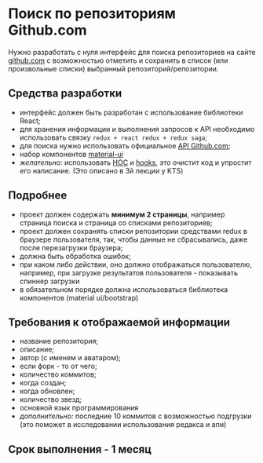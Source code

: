 Поиск по репозиториям Github.com
==============================

Нужно разработать с нуля интерфейс для поиска репозиториев на сайте [github.com](https://github.com) с возможностью отметить и сохранить в список (или произвольные списки) выбранный репозиторий/репозитории.

Средства разработки
----------------------------------

- интерфейс должен быть разработан с использование библиотеки React;
- для хранения информации и выполнения запросов к API необходимо использовать связку `redux + react redux + redux saga`;
- для поиска нужно использовать официальное [API Github.com](https://developer.github.com/v3/search/);
- набор компонентов [material-ui](https://material-ui.com/ru/)
- *желательно:* использовать [HOC](https://ru.reactjs.org/docs/higher-order-components.html) и [hooks](https://ru.reactjs.org/docs/hooks-intro.html), это очистит код и упростит его написание. (Это описано в 3й лекции у KTS)

Подробнее
------------------

- проект должен содержать **минимум 2 страницы**, например страница поиска и страница со списками репозиториев;
- проект должен сохранять списки репозитории средствами redux в браузере пользователя, так, чтобы данные не сбрасывались, даже после перезагрузки браузера;
- должна быть обработка ошибок;
- при каком либо действии, оно должно отображаться пользователю, например, при загрузке результатов пользователя - показывать спиннер загрузки
- в обязательном порядке должна использоваться библиотека компонентов (material ui/bootstrap)

Требования к отображаемой информации
-------------------------------------------------------------------

- название репозитория;
- описание;
- автор (с именем и аватаром);
- если форк - то от чего;
- количество коммитов;
- когда создан;
- когда обновлен;
- количество звезд;
- основной язык программирования
- *дополнительно:* последние 10 коммитов с возможностью подгрузки (это поможет в исследовании использования редакса и апи)

Срок выполнения - 1 месяц
-----------------------------------------

